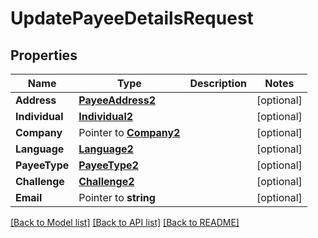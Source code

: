 # UpdatePayeeDetailsRequest

## Properties

Name | Type | Description | Notes
------------ | ------------- | ------------- | -------------
**Address** | [**PayeeAddress2**](PayeeAddress_2.md) |  | [optional] 
**Individual** | [**Individual2**](Individual_2.md) |  | [optional] 
**Company** | Pointer to [**Company2**](Company_2.md) |  | [optional] 
**Language** | [**Language2**](Language_2.md) |  | [optional] 
**PayeeType** | [**PayeeType2**](PayeeType_2.md) |  | [optional] 
**Challenge** | [**Challenge2**](Challenge_2.md) |  | [optional] 
**Email** | Pointer to **string** |  | [optional] 

[[Back to Model list]](../README.md#documentation-for-models) [[Back to API list]](../README.md#documentation-for-api-endpoints) [[Back to README]](../README.md)


